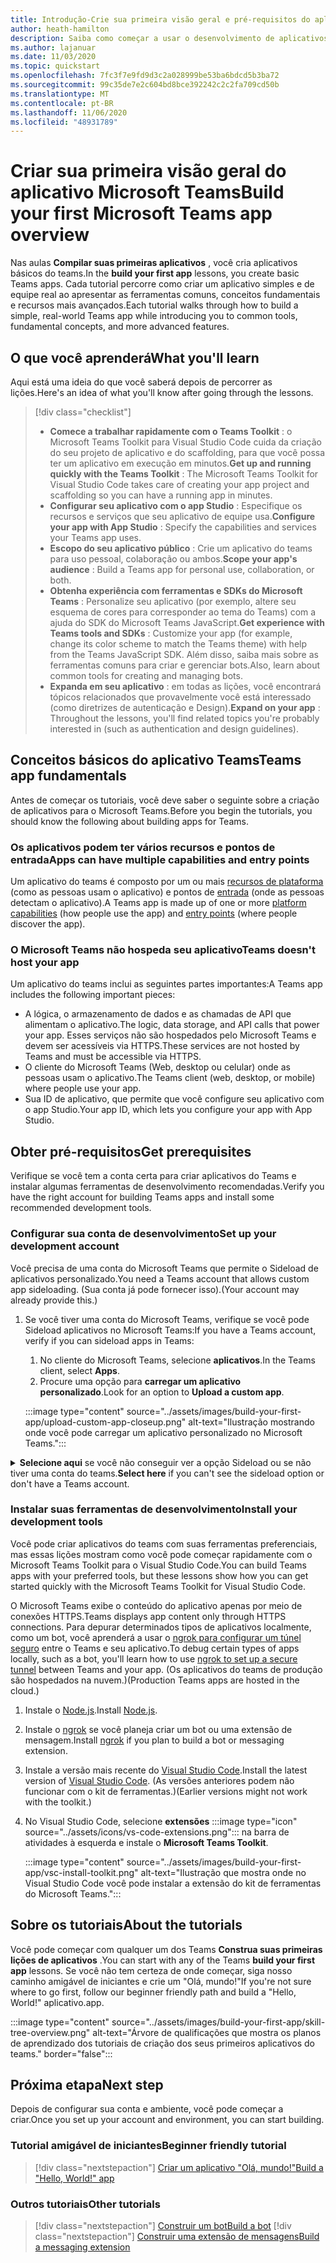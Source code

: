 ```yaml
---
title: Introdução-Crie sua primeira visão geral e pré-requisitos do aplicativo
author: heath-hamilton
description: Saiba como começar a usar o desenvolvimento de aplicativos do Microsoft Teams e configurar seu ambiente.
ms.author: lajanuar
ms.date: 11/03/2020
ms.topic: quickstart
ms.openlocfilehash: 7fc3f7e9fd9d3c2a028999be53ba6bdcd5b3ba72
ms.sourcegitcommit: 99c35de7e2c604bd8bce392242c2c2fa709cd50b
ms.translationtype: MT
ms.contentlocale: pt-BR
ms.lasthandoff: 11/06/2020
ms.locfileid: "48931789"
---
```

# <a name="build-your-first-microsoft-teams-app-overview"></a><span data-ttu-id="7588b-103">Criar sua primeira visão geral do aplicativo Microsoft Teams</span><span class="sxs-lookup"><span data-stu-id="7588b-103">Build your first Microsoft Teams app overview</span></span>

<span data-ttu-id="7588b-104">Nas aulas **Compilar suas primeiras aplicativos** , você cria aplicativos básicos do teams.</span><span class="sxs-lookup"><span data-stu-id="7588b-104">In the **build your first app** lessons, you create basic Teams apps.</span></span> <span data-ttu-id="7588b-105">Cada tutorial percorre como criar um aplicativo simples e de equipe real ao apresentar as ferramentas comuns, conceitos fundamentais e recursos mais avançados.</span><span class="sxs-lookup"><span data-stu-id="7588b-105">Each tutorial walks through how to build a simple, real-world Teams app while introducing you to common tools, fundamental concepts, and more advanced features.</span></span>

## <a name="what-youll-learn"></a><span data-ttu-id="7588b-106">O que você aprenderá</span><span class="sxs-lookup"><span data-stu-id="7588b-106">What you'll learn</span></span>

<span data-ttu-id="7588b-107">Aqui está uma ideia do que você saberá depois de percorrer as lições.</span><span class="sxs-lookup"><span data-stu-id="7588b-107">Here's an idea of what you'll know after going through the lessons.</span></span>

> [!div class="checklist"]
  >
  > * <span data-ttu-id="7588b-108">**Comece a trabalhar rapidamente com o Teams Toolkit** : o Microsoft Teams Toolkit para Visual Studio Code cuida da criação do seu projeto de aplicativo e do scaffolding, para que você possa ter um aplicativo em execução em minutos.</span><span class="sxs-lookup"><span data-stu-id="7588b-108">**Get up and running quickly with the Teams Toolkit** : The Microsoft Teams Toolkit for Visual Studio Code takes care of creating your app project and scaffolding so you can have a running app in minutes.</span></span>
  > * <span data-ttu-id="7588b-109">**Configurar seu aplicativo com o app Studio** : Especifique os recursos e serviços que seu aplicativo de equipe usa.</span><span class="sxs-lookup"><span data-stu-id="7588b-109">**Configure your app with App Studio** : Specify the capabilities and services your Teams app uses.</span></span>
  > * <span data-ttu-id="7588b-110">**Escopo do seu aplicativo público** : Crie um aplicativo do teams para uso pessoal, colaboração ou ambos.</span><span class="sxs-lookup"><span data-stu-id="7588b-110">**Scope your app's audience** : Build a Teams app for personal use, collaboration, or both.</span></span>
  > * <span data-ttu-id="7588b-111">**Obtenha experiência com ferramentas e SDKs do Microsoft Teams** : Personalize seu aplicativo (por exemplo, altere seu esquema de cores para corresponder ao tema do Teams) com a ajuda do SDK do Microsoft Teams JavaScript.</span><span class="sxs-lookup"><span data-stu-id="7588b-111">**Get experience with Teams tools and SDKs** : Customize your app (for example, change its color scheme to match the Teams theme) with help from the Teams JavaScript SDK.</span></span> <span data-ttu-id="7588b-112">Além disso, saiba mais sobre as ferramentas comuns para criar e gerenciar bots.</span><span class="sxs-lookup"><span data-stu-id="7588b-112">Also, learn about common tools for creating and managing bots.</span></span>
  > * <span data-ttu-id="7588b-113">**Expanda em seu aplicativo** : em todas as lições, você encontrará tópicos relacionados que provavelmente você está interessado (como diretrizes de autenticação e Design).</span><span class="sxs-lookup"><span data-stu-id="7588b-113">**Expand on your app** : Throughout the lessons, you'll find related topics you're probably interested in (such as authentication and design guidelines).</span></span>

## <a name="teams-app-fundamentals"></a><span data-ttu-id="7588b-114">Conceitos básicos do aplicativo Teams</span><span class="sxs-lookup"><span data-stu-id="7588b-114">Teams app fundamentals</span></span>

<span data-ttu-id="7588b-115">Antes de começar os tutoriais, você deve saber o seguinte sobre a criação de aplicativos para o Microsoft Teams.</span><span class="sxs-lookup"><span data-stu-id="7588b-115">Before you begin the tutorials, you should know the following about building apps for Teams.</span></span>

### <a name="apps-can-have-multiple-capabilities-and-entry-points"></a><span data-ttu-id="7588b-116">Os aplicativos podem ter vários recursos e pontos de entrada</span><span class="sxs-lookup"><span data-stu-id="7588b-116">Apps can have multiple capabilities and entry points</span></span>

<span data-ttu-id="7588b-117">Um aplicativo do teams é composto por um ou mais [recursos de plataforma](../concepts/capabilities-overview.md) (como as pessoas usam o aplicativo) e pontos de [entrada](../concepts/extensibility-points.md) (onde as pessoas detectam o aplicativo).</span><span class="sxs-lookup"><span data-stu-id="7588b-117">A Teams app is made up of one or more [platform capabilities](../concepts/capabilities-overview.md) (how people use the app) and [entry points](../concepts/extensibility-points.md) (where people discover the app).</span></span>

### <a name="teams-doesnt-host-your-app"></a><span data-ttu-id="7588b-118">O Microsoft Teams não hospeda seu aplicativo</span><span class="sxs-lookup"><span data-stu-id="7588b-118">Teams doesn't host your app</span></span>

<span data-ttu-id="7588b-119">Um aplicativo do teams inclui as seguintes partes importantes:</span><span class="sxs-lookup"><span data-stu-id="7588b-119">A Teams app includes the following important pieces:</span></span>

* <span data-ttu-id="7588b-120">A lógica, o armazenamento de dados e as chamadas de API que alimentam o aplicativo.</span><span class="sxs-lookup"><span data-stu-id="7588b-120">The logic, data storage, and API calls that power your app.</span></span> <span data-ttu-id="7588b-121">Esses serviços não são hospedados pelo Microsoft Teams e devem ser acessíveis via HTTPS.</span><span class="sxs-lookup"><span data-stu-id="7588b-121">These services are not hosted by Teams and must be accessible via HTTPS.</span></span>
* <span data-ttu-id="7588b-122">O cliente do Microsoft Teams (Web, desktop ou celular) onde as pessoas usam o aplicativo.</span><span class="sxs-lookup"><span data-stu-id="7588b-122">The Teams client (web, desktop, or mobile) where people use your app.</span></span>
* <span data-ttu-id="7588b-123">Sua ID de aplicativo, que permite que você configure seu aplicativo com o app Studio.</span><span class="sxs-lookup"><span data-stu-id="7588b-123">Your app ID, which lets you configure your app with App Studio.</span></span>

## <a name="get-prerequisites"></a><span data-ttu-id="7588b-124">Obter pré-requisitos</span><span class="sxs-lookup"><span data-stu-id="7588b-124">Get prerequisites</span></span>

<span data-ttu-id="7588b-125">Verifique se você tem a conta certa para criar aplicativos do Teams e instalar algumas ferramentas de desenvolvimento recomendadas.</span><span class="sxs-lookup"><span data-stu-id="7588b-125">Verify you have the right account for building Teams apps and install some recommended development tools.</span></span>

### <a name="set-up-your-development-account"></a><span data-ttu-id="7588b-126">Configurar sua conta de desenvolvimento</span><span class="sxs-lookup"><span data-stu-id="7588b-126">Set up your development account</span></span>

<span data-ttu-id="7588b-127">Você precisa de uma conta do Microsoft Teams que permite o Sideload de aplicativos personalizado.</span><span class="sxs-lookup"><span data-stu-id="7588b-127">You need a Teams account that allows custom app sideloading.</span></span> <span data-ttu-id="7588b-128">(Sua conta já pode fornecer isso).</span><span class="sxs-lookup"><span data-stu-id="7588b-128">(Your account may already provide this.)</span></span>

1. <span data-ttu-id="7588b-129">Se você tiver uma conta do Microsoft Teams, verifique se você pode Sideload aplicativos no Microsoft Teams:</span><span class="sxs-lookup"><span data-stu-id="7588b-129">If you have a Teams account, verify if you can sideload apps in Teams:</span></span>
    1. <span data-ttu-id="7588b-130">No cliente do Microsoft Teams, selecione **aplicativos**.</span><span class="sxs-lookup"><span data-stu-id="7588b-130">In the Teams client, select **Apps**.</span></span>
    1. <span data-ttu-id="7588b-131">Procure uma opção para **carregar um aplicativo personalizado**.</span><span class="sxs-lookup"><span data-stu-id="7588b-131">Look for an option to **Upload a custom app**.</span></span>

    :::image type="content" source="../assets/images/build-your-first-app/upload-custom-app-closeup.png" alt-text="Ilustração mostrando onde você pode carregar um aplicativo personalizado no Microsoft Teams.":::

<!-- markdownlint-disable MD033 -->
<details>

<summary><span data-ttu-id="7588b-133"><b>Selecione aqui</b> se você não conseguir ver a opção Sideload ou se não tiver uma conta do teams.</span><span class="sxs-lookup"><span data-stu-id="7588b-133"><b>Select here</b> if you can't see the sideload option or don't have a Teams account.</span></span></summary>

<span data-ttu-id="7588b-134">Você pode obter uma conta de teste gratuita do teams que permite que o aplicativo Sideload ingresse no programa de desenvolvedor do 365 da Microsoft.</span><span class="sxs-lookup"><span data-stu-id="7588b-134">You can get a free Teams test account that allows app sideloading by joining the Microsoft 365 developer program.</span></span> <span data-ttu-id="7588b-135">(O processo de registro leva aproximadamente dois minutos.)</span><span class="sxs-lookup"><span data-stu-id="7588b-135">(The registration process takes approximately two minutes.)</span></span>

1. <span data-ttu-id="7588b-136">Vá para o [programa Microsoft 365 Developer](https://developer.microsoft.com/microsoft-365/dev-program).</span><span class="sxs-lookup"><span data-stu-id="7588b-136">Go to the [Microsoft 365 developer program](https://developer.microsoft.com/microsoft-365/dev-program).</span></span>
1. <span data-ttu-id="7588b-137">Selecione **ingressar agora** e siga as instruções na tela.</span><span class="sxs-lookup"><span data-stu-id="7588b-137">Select **Join Now** and follow the onscreen instructions.</span></span>
1. <span data-ttu-id="7588b-138">Quando você chegar à tela de boas-vindas, selecione **Configurar a assinatura E5**.</span><span class="sxs-lookup"><span data-stu-id="7588b-138">When you get to the welcome screen, select **Set up E5 subscription**.</span></span>
1. <span data-ttu-id="7588b-139">Configurar sua conta de administrador.</span><span class="sxs-lookup"><span data-stu-id="7588b-139">Set up your administrator account.</span></span> <span data-ttu-id="7588b-140">Após concluir, você verá uma tela como esta.</span><span class="sxs-lookup"><span data-stu-id="7588b-140">Once you finish, you should see a screen like this.</span></span>
:::image type="content" source="../assets/images/build-your-first-app/dev-program-subscription.png" alt-text="Exemplo do que você vê após se inscrever no programa de desenvolvedor do Microsoft 365.":::
1. <span data-ttu-id="7588b-142">Faça logon no Microsoft Teams usando a conta de administrador que você acabou de configurar.</span><span class="sxs-lookup"><span data-stu-id="7588b-142">Log in to Teams using the administrator account you just set up.</span></span>
1. <span data-ttu-id="7588b-143">Verifique se agora você tem a opção **carregar um aplicativo personalizado** .</span><span class="sxs-lookup"><span data-stu-id="7588b-143">Verify if you now have the **Upload a custom app** option.</span></span>

</details>

### <a name="install-your-development-tools"></a><span data-ttu-id="7588b-144">Instalar suas ferramentas de desenvolvimento</span><span class="sxs-lookup"><span data-stu-id="7588b-144">Install your development tools</span></span>

<span data-ttu-id="7588b-145">Você pode criar aplicativos do teams com suas ferramentas preferenciais, mas essas lições mostram como você pode começar rapidamente com o Microsoft Teams Toolkit para o Visual Studio Code.</span><span class="sxs-lookup"><span data-stu-id="7588b-145">You can build Teams apps with your preferred tools, but these lessons show how you can get started quickly with the Microsoft Teams Toolkit for Visual Studio Code.</span></span>

<span data-ttu-id="7588b-146">O Microsoft Teams exibe o conteúdo do aplicativo apenas por meio de conexões HTTPS.</span><span class="sxs-lookup"><span data-stu-id="7588b-146">Teams displays app content only through HTTPS connections.</span></span> <span data-ttu-id="7588b-147">Para depurar determinados tipos de aplicativos localmente, como um bot, você aprenderá a usar o [ngrok para configurar um túnel seguro](../concepts/build-and-test/debug.md#locally-hosted) entre o Teams e seu aplicativo.</span><span class="sxs-lookup"><span data-stu-id="7588b-147">To debug certain types of apps locally, such as a bot, you'll learn how to use [ngrok to set up a secure tunnel](../concepts/build-and-test/debug.md#locally-hosted) between Teams and your app.</span></span> <span data-ttu-id="7588b-148">(Os aplicativos do teams de produção são hospedados na nuvem.)</span><span class="sxs-lookup"><span data-stu-id="7588b-148">(Production Teams apps are hosted in the cloud.)</span></span>

1. <span data-ttu-id="7588b-149">Instale o [Node.js](https://nodejs.org/en/).</span><span class="sxs-lookup"><span data-stu-id="7588b-149">Install [Node.js](https://nodejs.org/en/).</span></span>
1. <span data-ttu-id="7588b-150">Instale o [ngrok](https://ngrok.com/download) se você planeja criar um bot ou uma extensão de mensagem.</span><span class="sxs-lookup"><span data-stu-id="7588b-150">Install [ngrok](https://ngrok.com/download) if you plan to build a bot or messaging extension.</span></span>
1. <span data-ttu-id="7588b-151">Instale a versão mais recente do [Visual Studio Code](https://code.visualstudio.com/download).</span><span class="sxs-lookup"><span data-stu-id="7588b-151">Install the latest version of [Visual Studio Code](https://code.visualstudio.com/download).</span></span> <span data-ttu-id="7588b-152">(As versões anteriores podem não funcionar com o kit de ferramentas.)</span><span class="sxs-lookup"><span data-stu-id="7588b-152">(Earlier versions might not work with the toolkit.)</span></span>
1. No Visual Studio Code, selecione **extensões** :::image type="icon" source="../assets/icons/vs-code-extensions.png"::: na barra de atividades à esquerda e instale o **Microsoft Teams Toolkit**.

    :::image type="content" source="../assets/images/build-your-first-app/vsc-install-toolkit.png" alt-text="Ilustração que mostra onde no Visual Studio Code você pode instalar a extensão do kit de ferramentas do Microsoft Teams.":::

## <a name="about-the-tutorials"></a><span data-ttu-id="7588b-155">Sobre os tutoriais</span><span class="sxs-lookup"><span data-stu-id="7588b-155">About the tutorials</span></span>

<span data-ttu-id="7588b-156">Você pode começar com qualquer um dos Teams **Construa suas primeiras lições de aplicativos** .</span><span class="sxs-lookup"><span data-stu-id="7588b-156">You can start with any of the Teams **build your first app** lessons.</span></span> <span data-ttu-id="7588b-157">Se você não tem certeza de onde começar, siga nosso caminho amigável de iniciantes e crie um "Olá, mundo!"</span><span class="sxs-lookup"><span data-stu-id="7588b-157">If you're not sure where to go first, follow our beginner friendly path and build a "Hello, World!"</span></span> <span data-ttu-id="7588b-158">aplicativo.</span><span class="sxs-lookup"><span data-stu-id="7588b-158">app.</span></span>

:::image type="content" source="../assets/images/build-your-first-app/skill-tree-overview.png" alt-text="Árvore de qualificações que mostra os planos de aprendizado dos tutoriais de criação dos seus primeiros aplicativos do teams." border="false":::

## <a name="next-step"></a><span data-ttu-id="7588b-160">Próxima etapa</span><span class="sxs-lookup"><span data-stu-id="7588b-160">Next step</span></span>

<span data-ttu-id="7588b-161">Depois de configurar sua conta e ambiente, você pode começar a criar.</span><span class="sxs-lookup"><span data-stu-id="7588b-161">Once you set up your account and environment, you can start building.</span></span>

### <a name="beginner-friendly-tutorial"></a><span data-ttu-id="7588b-162">Tutorial amigável de iniciantes</span><span class="sxs-lookup"><span data-stu-id="7588b-162">Beginner friendly tutorial</span></span>

> [!div class="nextstepaction"]
> [<span data-ttu-id="7588b-163">Criar um aplicativo "Olá, mundo!"</span><span class="sxs-lookup"><span data-stu-id="7588b-163">Build a "Hello, World!" app</span></span>](../build-your-first-app/build-and-run.md)

### <a name="other-tutorials"></a><span data-ttu-id="7588b-164">Outros tutoriais</span><span class="sxs-lookup"><span data-stu-id="7588b-164">Other tutorials</span></span>

> [!div class="nextstepaction"]
> [<span data-ttu-id="7588b-165">Construir um bot</span><span class="sxs-lookup"><span data-stu-id="7588b-165">Build a bot</span></span>](../build-your-first-app/build-bot.md)
> [!div class="nextstepaction"]
> [<span data-ttu-id="7588b-166">Construir uma extensão de mensagens</span><span class="sxs-lookup"><span data-stu-id="7588b-166">Build a messaging extension</span></span>](../build-your-first-app/build-messaging-extension.md)
